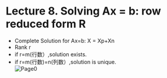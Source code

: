 # Lecture 8. Solving Ax = b: row reduced form R
* Complete Solution for Ax=b: X = Xp+Xn 
* Rank r
* if r=m(行数）,solution exists.
* if r=m(行数)=n(列数）,solution is unique.  
![Page0](https://github.com/zhukuixi/RainyNight/blob/master/LinearAlgebra/Images/L8_1.jpg)  
